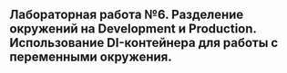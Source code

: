 ## Лабораторная работа №6. Разделение окружений на Development и Production. Использование DI-контейнера для работы с переменными окружения.

